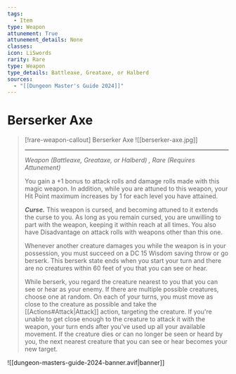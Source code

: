 ```yaml
---
tags:
  - Item
type: Weapon
attunement: True
attunement_details: None
classes:
icon: LiSwords
rarity: Rare
type: Weapon
type_details: Battleaxe, Greataxe, or Halberd
sources: 
  - "[[Dungeon Master's Guide 2024]]"
---
```

# Berserker Axe
>[!rare-weapon-callout] Berserker Axe
>![[berserker-axe.jpg]]
>
>- - -
>_Weapon (Battleaxe, Greataxe, or Halberd) , Rare (Requires Attunement)_
>
>You gain a +1 bonus to attack rolls and damage rolls made with this magic weapon. In addition, while you are attuned to this weapon, your Hit Point maximum increases by 1 for each level you have attained.
>
>**_Curse._** This weapon is cursed, and becoming attuned to it extends the curse to you. As long as you remain cursed, you are unwilling to part with the weapon, keeping it within reach at all times. You also have Disadvantage on attack rolls with weapons other than this one.
>
>Whenever another creature damages you while the weapon is in your possession, you must succeed on a DC 15 Wisdom saving throw or go berserk. This berserk state ends when you start your turn and there are no creatures within 60 feet of you that you can see or hear.
>
>While berserk, you regard the creature nearest to you that you can see or hear as your enemy. If there are multiple possible creatures, choose one at random. On each of your turns, you must move as close to the creature as possible and take the [[Actions#Attack\|Attack]] action, targeting the creature. If you're unable to get close enough to the creature to attack it with the weapon, your turn ends after you've used up all your available movement. If the creature dies or can no longer be seen or heard by you, the next nearest creature that you can see or hear becomes your new target.

![[dungeon-masters-guide-2024-banner.avif|banner]]